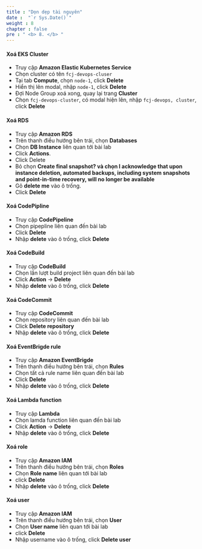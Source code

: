 ```yaml
---
title : "Dọn dẹp tài nguyên"
date :  "`r Sys.Date()`" 
weight : 8
chapter : false
pre : " <b> 8. </b> "
---
```


#### Xoá EKS Cluster
- Truy cập **Amazon Elastic Kubernetes Service**
- Chọn cluster có tên `fcj-devops-cluser`
- Tại tab **Compute**, chọn `node-1`, click **Delete**
- Hiển thị lên modal, nhập `node-1`, click **Delete**
- Đợi Node Group xoá xong, quay lại trang **Cluster**
- Chọn `fcj-devops-cluster`, có modal hiện lên, nhập `fcj-devops, cluster`, click **Delete**

#### Xoá RDS
- Truy cập **Amazon RDS**
- Trên thanh điều hướng bên trái, chọn **Databases**
- Chọn **DB Instance** liên quan tới bài lab
- Click **Actions**.
- Click Delete
- Bỏ chọn **Create final snapshot? và chọn I acknowledge that upon instance deletion, automated backups, including system snapshots and point-in-time recovery, will no longer be available**
- Gõ **delete me** vào ô trống.
- Click **Delete**

#### Xoá CodePipline
- Truy cập **CodePipeline**
- Chọn pipepline liên quan đến bài lab
- Click **Delete**
- Nhập **delete** vào ô trống, click **Delete**

#### Xoá CodeBuild
- Truy cập **CodeBuild**
- Chọn lần lượt build project liên quan đến bài lab
- Click **Action** -> **Delete**
- Nhập **delete** vào ô trống, click **Delete**

#### Xoá CodeCommit
- Truy cập **CodeCommit**
- Chọn repository liên quan đến bài lab
- Click  **Delete repository**
- Nhập **delete** vào ô trống, click **Delete**

#### Xoá EventBrigde rule
- Truy cập **Amazon EventBrigde**
- Trên thanh điều hướng bên trái, chọn **Rules**
- Chọn tất cả rule name liên quan đến bài lab
- Click  **Delete**
- Nhập **delete** vào ô trống, click **Delete**

#### Xoá Lambda function
- Truy cập **Lambda**
- Chọn lamda function liên quan đến bài lab
- Click **Action** -> **Delete**
- Nhập **delete** vào ô trống, click **Delete**

#### Xoá role
- Truy cập **Amazon IAM**
- Trên thanh điều hướng bên trái, chọn **Roles**
- Chọn **Role name** liên quan tới bài lab
- click **Delete**
- Nhập **delete** vào ô trống, click **Delete**

#### Xoá user
- Truy cập **Amazon IAM**
- Trên thanh điều hướng bên trái, chọn **User**
- Chọn **User name** liên quan tới bài lab
- click **Delete**
- Nhập username vào ô trống, click **Delete user**
